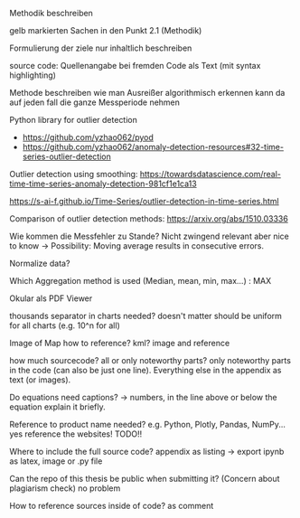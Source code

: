 Methodik beschreiben 

gelb markierten Sachen in den Punkt 2.1 (Methodik)

Formulierung der ziele nur inhaltlich beschreiben


source code:
Quellenangabe bei fremden Code
als Text (mit syntax highlighting)

Methode beschreiben wie man Ausreißer algorithmisch erkennen kann da auf jeden fall die ganze Messperiode nehmen

Python library for outlier detection
- https://github.com/yzhao062/pyod
- https://github.com/yzhao062/anomaly-detection-resources#32-time-series-outlier-detection

Outlier detection using smoothing: https://towardsdatascience.com/real-time-time-series-anomaly-detection-981cf1e1ca13

https://s-ai-f.github.io/Time-Series/outlier-detection-in-time-series.html

Comparison of outlier detection methods: https://arxiv.org/abs/1510.03336

Wie kommen die Messfehler zu Stande? Nicht zwingend relevant aber nice to know -> Possibility: Moving average results in consecutive errors.

Normalize data?

Which Aggregation method is used (Median, mean, min, max...) : MAX

Okular als PDF Viewer


thousands separator in charts needed? doesn't matter should be uniform for all charts (e.g. 10^n for all)

Image of Map how to reference? kml? image and reference

how much sourcecode? all or only noteworthy parts? only noteworthy parts in the code (can also be just one line). Everything else in the appendix as text (or images).

Do equations need captions? -> numbers, in the line above or below the equation explain it briefly.

Reference to product name needed? e.g. Python, Plotly, Pandas, NumPy... yes reference the websites! TODO!!

Where to include the full source code? appendix as listing -> export ipynb as latex, image or .py file

Can the repo of this thesis be public when submitting it? (Concern about plagiarism check) no problem

How to reference sources inside of code? as comment